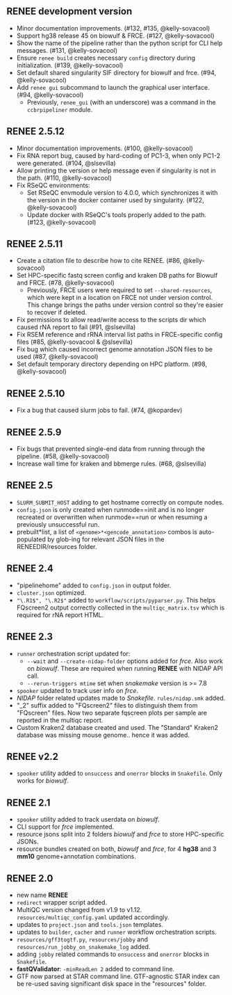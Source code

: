 ## RENEE development version

- Minor documentation improvements. (#132, #135, @kelly-sovacool)
- Support hg38 release 45 on biowulf & FRCE. (#127, @kelly-sovacool)
- Show the name of the pipeline rather than the python script for CLI help messages. (#131, @kelly-sovacool)
- Ensure `renee build` creates necessary `config` directory during initialization. (#139, @kelly-sovacool)
- Set default shared singularity SIF directory for biowulf and frce. (#94, @kelly-sovacool)
- Add `renee gui` subcommand to launch the graphical user interface. (#94, @kelly-sovacool)
  - Previously, `renee_gui` (with an underscore) was a command in the `ccbrpipeliner` module.

## RENEE 2.5.12

- Minor documentation improvements. (#100, @kelly-sovacool)
- Fix RNA report bug, caused by hard-coding of PC1-3, when only PC1-2 were generated. (#104, @slsevilla)
- Allow printing the version or help message even if singularity is not in the path. (#110, @kelly-sovacool)
- Fix RSeQC environments:
  - Set RSeQC envmodule version to 4.0.0, which synchronizes it with the version in the docker container used by singularity. (#122, @kelly-sovacool)
  - Update docker with RSeQC's tools properly added to the path. (#123, @kelly-sovacool)

## RENEE 2.5.11

- Create a citation file to describe how to cite RENEE. (#86, @kelly-sovacool)
- Set HPC-specific fastq screen config and kraken DB paths for Biowulf and FRCE. (#78, @kelly-sovacool)
  - Previously, FRCE users were required to set `--shared-resources`,
    which were kept in a location on FRCE not under version control.
    This change brings the paths under version control so they're easier to recover if deleted.
- Fix permissions to allow read/write access to the scripts dir which caused rNA report to fail (#91, @slsevilla)
- Fix RSEM reference and rRNA interval list paths in FRCE-specific config files (#85, @kelly-sovacool & @slsevilla)
- Fix bug which caused incorrect genome annotation JSON files to be used (#87, @kelly-sovacool)
- Set default temporary directory depending on HPC platform. (#98, @kelly-sovacool)

## RENEE 2.5.10

- Fix a bug that caused slurm jobs to fail. (#74, @kopardev)

## RENEE 2.5.9

- Fix bugs that prevented single-end data from running through the pipeline. (#58, @kelly-sovacool)
- Increase wall time for kraken and bbmerge rules. (#68, @slsevilla)

## RENEE 2.5

- `SLURM_SUBMIT_HOST` adding to get hostname correctly on compute nodes.
- `config.json` is only created when runmode==init and is no longer recreated or overwritten when runmode==run or when resuming a previously unsuccessful run.
- prebuilt*list, a list of `<genome>*<gencode_annotation>` combos is auto-populated by glob-ing for relevant JSON files in the RENEEDIR/resources folder.

## RENEE 2.4

- "pipelinehome" added to `config.json` in output folder.
- `cluster.json` optimized.
- `"\.R1$", "\.R2$"` added to `workflow/scripts/pyparser.py`. This helps FQscreen2 output correctly collected in the `multiqc_matrix.tsv` which is required for rNA report HTML.

## RENEE 2.3

- `runner` orchestration script updated for:
  - `--wait` and `--create-nidap-folder` options added for _frce_. Also work on _biowulf_. These are required when running **RENEE** with NIDAP API call.
  - `--rerun-triggers mtime` set when _snakemake_ version is >= 7.8
- `spooker` updated to track user info on _frce_.
- _NIDAP_ folder related updates made to _Snakefile_. `rules/nidap.smk` added.
- "\_2" suffix added to "FQscreen2" files to distinguish them from "FQscreen" files. Now two separate fqscreen plots per sample are reported in the multiqc report.
- Custom Kraken2 database created and used. The "Standard" Kraken2 database was missing mouse genome.. hence it was added.

## RENEE v2.2

- `spooker` utility added to `onsuccess` and `onerror` blocks in `Snakefile`. Only works for _biowulf_.

## RENEE 2.1

- `spooker` utility added to track userdata on _biowulf_.
- CLI support for _frce_ implemented.
- resource jsons split into 2 folders _biowulf_ and _frce_ to store HPC-specific JSONs.
- resource bundles created on both, _biowulf_ and _frce_, for 4 **hg38** and 3 **mm10** genome+annotation combinations.

## RENEE 2.0

- new name **RENEE**
- `redirect` wrapper script added.
- MultiQC version changed from v1.9 to v1.12. `resources/multiqc_config.yaml` updated accordingly.
- updates to `project.json` and `tools.json` templates.
- updates to `builder`, `cacher` and `runner` workflow orchestration scripts.
- `resources/gff3togtf.py`, `resources/jobby` and `resources/run_jobby_on_snakemake_log` added.
- adding `jobby` related commands to `onsuccess` and `onerror` blocks in `Snakefile`.
- **fastQValidator**: `-minReadLen 2` added to command line.
- GTF now parsed at STAR command line. GTF-agnostic STAR index can be re-used saving significant disk space in the "resources" folder.
